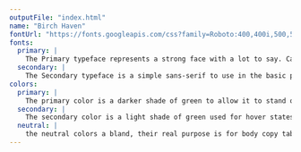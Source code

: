 ```yaml
---
outputFile: "index.html"
name: "Birch Haven"
fontUrl: "https://fonts.googleapis.com/css?family=Roboto:400,400i,500,500i,700"
fonts:
  primary: |
    The Primary typeface represents a strong face with a lot to say. Can use the many different weights of this type face to portray different feelings
  secondary: |
    The Secondary typeface is a simple sans-serif to use in the basic paragraphs and list items as to not distract from the main headings.
colors:
  primary: |
    The primary color is a darker shade of green to allow it to stand out from the rest.
  secondary: |
    The secondary color is a light shade of green used for hover states or give more interest to a piece
  neutral: |
    the neutral colors a bland, their real purpose is for body copy tables ect.
---
```


